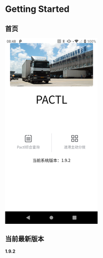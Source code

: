 # Getting Started

## 首页

<img src="/public/introduction/index.png" width="300"/>

## 当前最新版本

**1.9.2**

